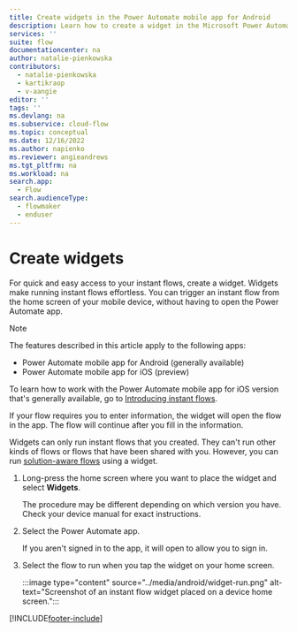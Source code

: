 ```yaml
---
title: Create widgets in the Power Automate mobile app for Android
description: Learn how to create a widget in the Microsoft Power Automate mobile app for Android.
services: ''
suite: flow
documentationcenter: na
author: natalie-pienkowska
contributors:
  - natalie-pienkowska
  - kartikraop
  - v-aangie
editor: ''
tags: ''
ms.devlang: na
ms.subservice: cloud-flow
ms.topic: conceptual
ms.date: 12/16/2022
ms.author: napienko
ms.reviewer: angieandrews
ms.tgt_pltfrm: na
ms.workload: na
search.app: 
  - Flow
search.audienceType: 
  - flowmaker
  - enduser
---
```


# Create widgets

For quick and easy access to your instant flows, create a widget. Widgets make running instant flows effortless. You can trigger an instant flow from the home screen of your mobile device, without having to open the Power Automate app.

> [!NOTE]
>
> The features described in this article apply to the following apps:
> - Power Automate mobile app for Android (generally available)
> - Power Automate mobile app for iOS (preview)
>
> To learn how to work with the Power Automate mobile app for iOS version that's generally available, go to [Introducing instant flows](../introduction-to-button-flows.md).


If your flow requires you to enter information, the widget will open the flow in the app. The flow will continue after you fill in the information.

Widgets can only run instant flows that you created. They can't run other kinds of flows or flows that have been shared with you. However, you can run [solution-aware flows](../overview-solution-flows.md) using a widget.

1. Long-press the home screen where you want to place the widget and select **Widgets**.

    The procedure may be different depending on which version you have. Check your device manual for exact instructions.

1. Select the Power Automate app.

    If you aren't signed in to the app, it will open to allow you to sign in.

1. Select the flow to run when you tap the widget on your home screen.

    :::image type="content" source="../media/android/widget-run.png" alt-text="Screenshot of an instant flow widget placed on a device home screen.":::

[!INCLUDE[footer-include](../includes/footer-banner.md)]
